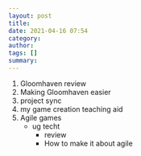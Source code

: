 ```yaml
---
layout: post
title: 
date: 2021-04-16 07:54
category: 
author: 
tags: []
summary: 
---
```


1. Gloomhaven review
1. Making Gloomhaven easier
1. project sync
1. my game creation teaching aid
1. Agile games
    - ug techt
        - review
        - How to make it about agile
